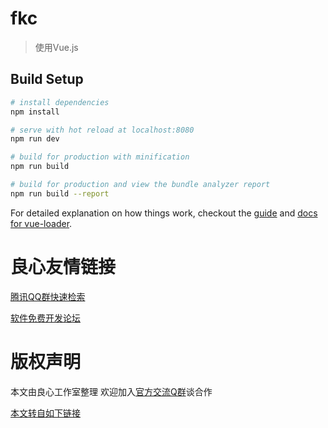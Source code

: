 # fkc

> 使用Vue.js

## Build Setup

``` bash
# install dependencies
npm install

# serve with hot reload at localhost:8080
npm run dev

# build for production with minification
npm run build

# build for production and view the bundle analyzer report
npm run build --report
```

For detailed explanation on how things work, checkout the [guide](http://u.720life.cn/g/ccc863ff3c50910713546545d55dfc23e9ac185cec01d48f3e2685ba0355c450924049249f27d15b18089863ff85ef5c) and [docs for vue-loader](http://u.720life.cn/g/52e9e4127a7148bfb51aad6bd35973c9001f49abb4ffa9f8150c1f15c44be0c0d5ac4c2954c5eda516b2f7e053bad82e).



 # 良心友情链接

[腾讯QQ群快速检索](http://u.720life.cn/s/8cf73f7c)

[软件免费开发论坛](http://u.720life.cn/s/bbb01dc0)

# 版权声明 

本文由良心工作室整理 欢迎加入[官方交流Q群](https://u.720life.cn/s/f2316816)谈合作

[本文转自如下链接](http://u.720life.cn/g/2e71d0f0a5c601172267ba20d3a43c6e3385a04df1fa72b4e403666a0922b3bbe68bb8f83860fc5783e6fbbcb69295d5984574c033fc313090b63b2d170b8ecf)